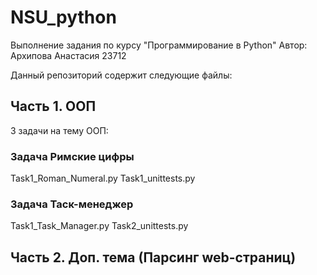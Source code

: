 # NSU_python
Выполнение задания по курсу "Программирование в Python"
Автор: Архипова Анастасия 23712

Данный репозиторий содержит следующие файлы:

## Часть 1. ООП
3 задачи на тему ООП:

### Задача Римские цифры
Task1_Roman_Numeral.py
Task1_unittests.py

### Задача Таск-менеджер
Task1_Task_Manager.py
Task2_unittests.py

## Часть 2. Доп. тема (Парсинг web-страниц)
